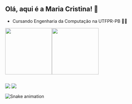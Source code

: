 ## Olá, aqui é a Maria Cristina! 🤗

* Cursando Engenharia da Computação na UTFPR-PB 👩‍🎓


<div align="left">
<a href="https://github.com/MacriFabiane">
<img height="150em" src="https://github-readme-stats.vercel.app/api?username=MacriFabiane&show_icons=true&theme=tokyonight&include_all_commits=true&count_private=true"/><img height="150em" src="https://github-readme-stats.vercel.app/api/top-langs/?username=MacriFabiane&layout=compact&langs_count=7&theme=tokyonight"/>
</div>

   ##

<div> 
<a href="https://instagram.com/macrifabiane" target="_blank"><img src="https://img.shields.io/badge/-Instagram-%23E4405F?style=for-the-badge&logo=instagram&logoColor=white" target="_blank"></a>
<a href = "mailto:mariacristinafabiane@gmail.com"><img src="https://img.shields.io/badge/-Gmail-%23333?style=for-the-badge&logo=gmail&logoColor=white" target="_blank"></a>

   ![Snake animation](https://github.com/MacriFabiane/MacriFbiane/blob/output/github-contribution-grid-snake.svg)
</div>
